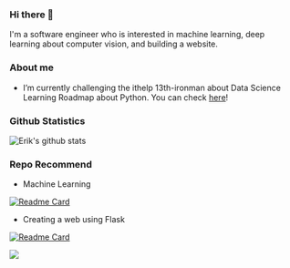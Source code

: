### Hi there 👋

I'm a software engineer who is interested in machine learning, deep learning about computer vision, and building a website.

<!--
**erik1110/erik1110** is a ✨ _special_ ✨ repository because its `README.md` (this file) appears on your GitHub profile.

Here are some ideas to get you started:

- 🔭 I’m currently working on ...
- 🌱 I’m currently learning ...
- 👯 I’m looking to collaborate on ...
- 🤔 I’m looking for help with ...
- 💬 Ask me about ...
- 📫 How to reach me: ...
- 😄 Pronouns: ...
- ⚡ Fun fact: ...
-->
### About me 
-  I’m currently challenging the ithelp 13th-ironman about Data Science Learning Roadmap about Python. You can check [here](https://ithelp.ithome.com.tw/users/20114380/ironman/3998)!

### Github Statistics
![Erik's github stats](https://github-readme-stats.vercel.app/api?username=erik1110&show_icons=true&hide_border=true&count_private=true)

### Repo Recommend
- Machine Learning

[![Readme Card](https://github-readme-stats.vercel.app/api/pin/?username=erik1110&repo=Data-Science)](https://github.com/erik1110/Data-Science)

- Creating a web using Flask

[![Readme Card](https://github-readme-stats.vercel.app/api/pin/?username=erik1110&repo=booking_system)](https://github.com/erik1110/Data-Science)

![](https://visitor-badge.glitch.me/badge?page_id=erik1110/erik1110)
